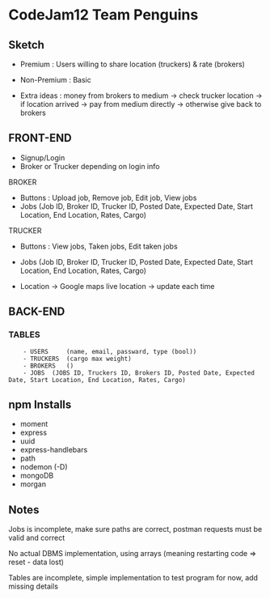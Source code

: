 # CodeJam12 Team Penguins

## Sketch
- Premium : Users willing to share location (truckers) & rate (brokers)

- Non-Premium : Basic 

- Extra ideas : money from brokers to medium -> check trucker location -> if location arrived 
			-> pay from medium directly -> otherwise give back to brokers



## FRONT-END
- Signup/Login 
- Broker or Trucker depending on login info

BROKER
- Buttons : Upload job, Remove job, Edit job, View jobs
- Jobs (Job ID, Broker ID, Trucker ID, Posted Date, Expected Date, Start Location, End Location, Rates, Cargo)

TRUCKER
- Buttons : View jobs, Taken jobs, Edit taken jobs
- Jobs (Job ID, Broker ID, Trucker ID, Posted Date, Expected Date, Start Location, End Location, Rates, Cargo)

- Location -> Google maps live location -> update each time


## BACK-END
### TABLES
		- USERS 	(name, email, passward, type (bool))
		- TRUCKERS	(cargo max weight)
		- BROKERS	()
		- JOBS	(JOBS ID, Truckers ID, Brokers ID, Posted Date, Expected Date, Start Location, End Location, Rates, Cargo)

## npm Installs
- moment
- express
- uuid
- express-handlebars
- path
- nodemon (-D)
- mongoDB
- morgan

## Notes
Jobs is incomplete, make sure paths are correct, postman requests must be valid and correct

No actual DBMS implementation, using arrays (meaning restarting code => reset - data lost)

Tables are incomplete, simple implementation to test program for now, add missing details

